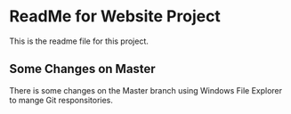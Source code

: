 # ReadMe for Website Project

This is the readme file for this project.

## Some Changes on Master

There is some changes on the Master branch using Windows File Explorer to mange Git responsitories.
